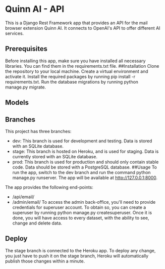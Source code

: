 # Quinn AI - API
This is a Django Rest Framework app that provides an API for the mail browser extension Quinn AI. It connects to OpenAI's API to offer different AI services.

## Prerequisites
Before installing this app, make sure you have installed all necessary libraries. You can find them in the requirements.txt file.
##Installation
Clone the repository to your local machine.
Create a virtual environment and activate it.
Install the required packages by running pip install -r requirements.txt.
Run the database migrations by running python manage.py migrate.

## Models

## Branches
This project has three branches:

- dev: This branch is used for development and testing. Data is stored with an SQLite database.
- stage: This branch is hosted on Heroku, and is used for staging. Data is currently stored with an SQLite database.
- prod: This branch is used for production and should only contain stable code. Data should be stored with a PostgreSQL database. 
##Usage
To run the app, switch to the dev branch and run the command python manage.py runserver. The app will be available at http://127.0.0.1:8000.

The app provides the following end-points: 
- /api/email/
- /admin/email/
To access the admin back-office, you'll need to provide credentials for superuser account. To obtain so, you can create a superuser by running python manage.py createsuperuser.
Once it is done, you will have access to every dataset, with the ability to see, change and delete data. 

## Deploy
The stage branch is connected to the Heroku app. To deploy any change, you just have to push it on the stage branch, Heroku will automatically publish those changes within a minute.
